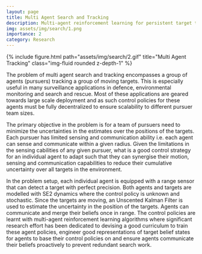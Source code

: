 ```yaml
---
layout: page
title: Multi Agent Search and Tracking
description: Multi-agent reinforcement learning for persistent target tracking
img: assets/img/search/1.png
importance: 2
category: Research
---
```




<div class="row">
    <div class="col-sm mt-3 mt-md-0">
        {% include figure.html path="assets/img/search/2.gif" title="Multi Agent Tracking" class="img-fluid rounded z-depth-1" %}
    </div>
</div>


The problem of multi agent search and tracking encompasses a group of agents (pursuers) tracking a group of moving targets. This is especially useful in many surveillance applications in defence, environmental
monitoring and search and rescue. Most of these applications are geared towards large scale deployment and as such control policies for these agents must be fully decentralized to ensure scalability to different pursuer team sizes.

The primary objective in the problem is for a team of pursuers need to minimize the uncertainties in the estimates over the positions of the targets. Each pursuer has limited sensing and communication ability i.e. each agent can sense
and communicate within a given radius. Given the limitations in the sensing cabilities of any given pursuer,  what is a good control strategy for an individual agent to adapt such that they can synergise their motion, sensing and communication
capabilities to reduce their cumulative uncertainty over all targets in the environment.

In the problem setup, each individual agent is equipped with a range sensor that can detect a target with perfect precision. Both agents and targets are modelled with SE2 dynamics where the control policy is unknown and stochastic. Since the targets are moving,
an Unscented Kalman Filter is used to estimate the uncertainty in the position of the targets. Agents can communicate and merge their beliefs once in range. The control policies are learnt with multi-agent reinforcement learning algorithms where significant
research effort has been dedicated to devising a good curriculum to train these agent policies, engineer good representations of target belief states for agents to base their control policies on and ensure agents communicate their beliefs proactively to prevent
redundant search work.


